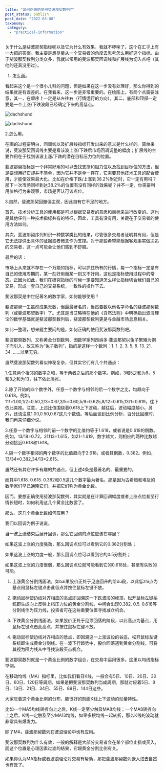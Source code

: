 ```yaml
---
title: "如何正确的使用斐波那契数列?"
post_status: publish
post_date: "2022-03-08"
taxonomy:
 category: 
  - "practical-information"
---
```


关于什么是斐波那契指标呢以及它为什么有效果，我就不啰嗦了，这个在汇乎上有一大把的答案。我主要是想尽量从一个交易者的角度去思考怎么用好这个指标。由于斐波那契数列分类众多，我就以常用的斐波那契回调线和扩展线为切入点吧（其他的还真没用过）。

1. 怎么画。


看起来这个是一个很小儿科的问题，但是如果在这一步没有处理好，那么你得到的结果就是有误差的。在我看来，这一步是非常重要的。在绘图上，有两个点需要注意，其一，在顺序上一定是从左往右（行情运行的方向），其二，底部和顶部一定要是一个上涨/下跌波段已经确定下来的高低点。

![dachshund](https://cdn.fendou.la/funstoutiao/2020/12/172946069.png "微信截图_20200708172911.png")

![dachshund](https://cdn.fendou.la/funstoutiao/2020/12/172946084.png "微信截图_20200708172628.png")

2.怎么用。

在画的过程要明白，回调线以及扩展线指标开发出来的意义是什么样的。简单来说，斐波那契回调线主要是看该波上涨/下跌后市场回调调整的幅度；扩展线的主要作用在于找到该波上涨/下跌的潜在目标压力位的位置。

斐波那契指标是一个非常好用的可以去找支撑和阻力位以及找到目标位的方法，但是要想用好它却并不简单，因为它并不是单一存在，它需要其他技术工具的配合使用，才能使效果最大化。比如在价格下跌/上涨到38.2%附近时，它一定有用吗？那下一次市场同样到达38.2%的位置有没有同样的效果呢？并不一定，你需要利用价格行为来观察，市场是否认可该点位。

3.自然，斐波那契回撤偏主观，因此自有它不足的地方。

首先，技术分析工具的使用都是可以根据交易者的意愿和目标来进行改变的。这也是其他任何一种技术指标共有的特征，因此，工具有没有用，关键在于交易者的使用方法如何。

其次，斐波那契序列知识一种数学类比的结果，尽管很多交易者证明其有用，但是它无法提供出具体的证据或者概念作为支撑。对于那些希望能根据客观事实做决策的交易者，这一点可能会让他们感到不舒服。

最后的话：

市场上从来就不存在一个万能的指标，可以抓住所有的行情，每一个指标一定是有自己的使用周期的，某一刻好用而某一刻又不好用，这也是指标使用过程中的常态。正因为如此，我们在研究指标的时候一定要知道怎么样让指标切合我们自己的交易，形成一套自己的交易系统，一致性的操作下去。

斐波那契是中世纪著名的数学家，如何能够使用？

斐波那契一生虽然成果无数，但最最著名的，当然要数以他名字命名的斐波那契数列（或斐波那契数字）了。尤其是当艾略特在他的《自然法则》中明确指出波浪理论的数学基础就是斐波那契数列后，斐波那契数列更是与金融市场息息相关。

如此一整理，想来题主要问的是，如何正确的使用斐波那契数列吧。

斐波那契数列，又称黄金分割数列、因数学家列昂纳多·斐波那契以兔子繁殖为例子而引入，故又称为“兔子数列”，指的是这样一个数列：1. 1. 2. 3. 5. 8. 13. 21. 34. ……以至无穷。

虽然斐波那契数列看似神秘复杂，但其实它们有几个共通点：　　

1.任意两个相邻的数字之和，等于两者之后的那个数字。例如，3和5之和为8，5和8之和为13，往下依此类推。

2.除了开始的四个数字外，任意一个数字与相邻的后一个数字之比，均趋向于0.618。例如，111=1.00,1/2=0.50,2/3=0.67,3/5=0.60,5/8=0.625,8/12=0.615,13/1=0.619，往下依此类推。注意，上述比值围绕着0.618上下波动，越往后，波动幅度越小。另外，还请注意1.00,0.50,0.67这几个数值。等后面谈到比例分析、百分比回撤时，我们再来仔细分说。

3.任意一个数字与相邻的前一个数字的比值约等于1.618，或者说是0.618的倒数。例如，13/18=0.72，21113=1.615，如21=1.619。数字越大，则相应的两种比数越分别接近0.618和1.618。

4.隔一个数字相邻的两个数字的比值趋向于2.618，或者其倒数，0.382。例如，13/34=0.382,34/13=2.615。

虽然还有其它许多有趣的共通点，但上述4条是最著名的、最重要的。

而其中1.618. 0.618. 0.382和0.5这几个数字最为著名，那是因为古希腊和埃及的数学家们早已通晓它们，并把它们称为黄金比数。

因而，要想正确使用斐波那契数列，其实就是在计算回调幅度或者上涨点位甚至行情长短时，如何利用这几个黄金比数罢了。

那么，这几个黄金比数如何应用？

我们以回调为例子说说。

当一波上涨结束后展开回调，那么它回调的点位应该在哪里？

如果这波上涨的力度强劲，那么回调点位可以看到它的0.382分割处；

如果这波上涨的力度一般，那么回调点位可以看到它的0.5分割处；

如果这波上涨的力度很弱，那么回调点位就可能看到它的0.618处，甚至有失败的可能。

1. 上涨黄金分割线画法，如bai果股价正处于见底回升的阶du段，以此低zhi点为基点用鼠标左键点击此低点并按住鼠标左键不放。

  

2. 拖动鼠标使边线对齐相应的高点即回溯这一下跌波段的峰顶，松开鼠标左键系统即生成向上反弹上档压力位的黄金分割线，中间会出现0.382. 0.5. 0.618等分割线作为压力线，投资者可在这些重要位置寻找减仓机会。

  

3. 下跌黄金分割线画法，如果股价正处于见顶回落的阶段，以此高点为基点，用鼠标左键点击此高点，并按住鼠标左键不放。

  

4. 拖动鼠标使边线对齐相应的低点，即回溯这一上涨波段的谷底，松开鼠标左键系统即生成黄金分割线。在一波下行趋势中，股价回落遇到黄金分割线，可将其视为阻力线从中寻找波段买点机会。

斐波那契数列就是一个黄金比例的数字组合，在交易中运用很多。这里以均线指标举例。

在移动均线（MA）指标里，比如我们看日K线，一般会有5日、10日、20日、30日、60日、120日等周期，如果是把斐波那契数列当成周期，那就对应着5日、8日、13日、21日、34日、55日、89日、144日这些。

大家觉着这个黄金比例的分布，能很好的刻画K线上下波动的动量特性。

比如一个MA5均线转折向上之后，K线一定至少触及MA8均线；一个MA8转折向上之后，K线一定触及至少MA13均线，如果多根均线一起转折，那么K线的波动就非常具有爆发力。

除了MA，斐波那契数列在波浪理论中也有应用。

斐波那契数列为什么有效，一般的解释是大部分交易者会在某个部位止损或买入，而这个位置是心理因素过滤的结果，它跟黄金分割比例有关。

如果你认为MA指标或者波浪理论对交易有帮助，那把斐波那契数列嵌入进去自然也有效了。

